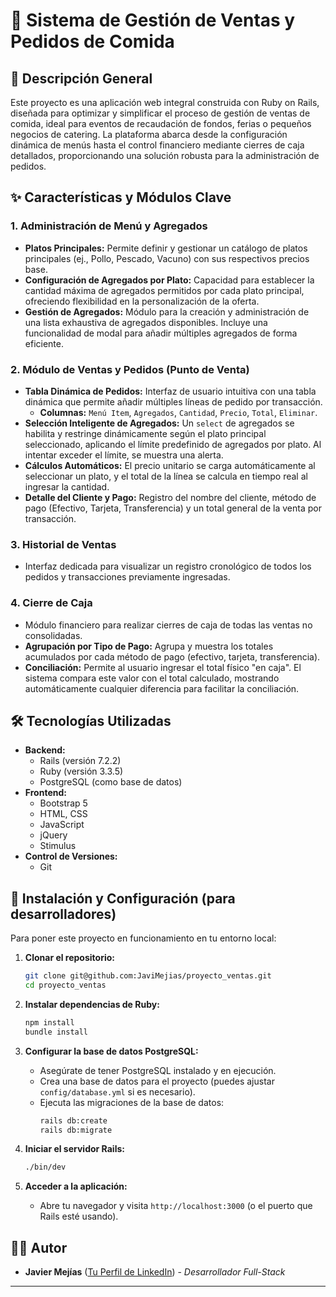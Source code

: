 # 🍜 Sistema de Gestión de Ventas y Pedidos de Comida

## 🎯 Descripción General

Este proyecto es una aplicación web integral construida con Ruby on Rails, diseñada para optimizar y simplificar el proceso de gestión de ventas de comida, ideal para eventos de recaudación de fondos, ferias o pequeños negocios de catering. La plataforma abarca desde la configuración dinámica de menús hasta el control financiero mediante cierres de caja detallados, proporcionando una solución robusta para la administración de pedidos.

## ✨ Características y Módulos Clave

### 1. **Administración de Menú y Agregados**
* **Platos Principales:** Permite definir y gestionar un catálogo de platos principales (ej., Pollo, Pescado, Vacuno) con sus respectivos precios base.
* **Configuración de Agregados por Plato:** Capacidad para establecer la cantidad máxima de agregados permitidos por cada plato principal, ofreciendo flexibilidad en la personalización de la oferta.
* **Gestión de Agregados:** Módulo para la creación y administración de una lista exhaustiva de agregados disponibles. Incluye una funcionalidad de modal para añadir múltiples agregados de forma eficiente.

### 2. **Módulo de Ventas y Pedidos (Punto de Venta)**
* **Tabla Dinámica de Pedidos:** Interfaz de usuario intuitiva con una tabla dinámica que permite añadir múltiples líneas de pedido por transacción.
    * **Columnas:** `Menú Item`, `Agregados`, `Cantidad`, `Precio`, `Total`, `Eliminar`.
* **Selección Inteligente de Agregados:** Un `select` de agregados se habilita y restringe dinámicamente según el plato principal seleccionado, aplicando el límite predefinido de agregados por plato. Al intentar exceder el límite, se muestra una alerta.
* **Cálculos Automáticos:** El precio unitario se carga automáticamente al seleccionar un plato, y el total de la línea se calcula en tiempo real al ingresar la cantidad.
* **Detalle del Cliente y Pago:** Registro del nombre del cliente, método de pago (Efectivo, Tarjeta, Transferencia) y un total general de la venta por transacción.

### 3. **Historial de Ventas**
* Interfaz dedicada para visualizar un registro cronológico de todos los pedidos y transacciones previamente ingresadas.

### 4. **Cierre de Caja**
* Módulo financiero para realizar cierres de caja de todas las ventas no consolidadas.
* **Agrupación por Tipo de Pago:** Agrupa y muestra los totales acumulados por cada método de pago (efectivo, tarjeta, transferencia).
* **Conciliación:** Permite al usuario ingresar el total físico "en caja". El sistema compara este valor con el total calculado, mostrando automáticamente cualquier diferencia para facilitar la conciliación.

## 🛠️ Tecnologías Utilizadas

* **Backend:**
    * Rails (versión 7.2.2)
    * Ruby (versión 3.3.5)
    * PostgreSQL (como base de datos)
* **Frontend:**
    * Bootstrap 5
    * HTML, CSS
    * JavaScript
    * jQuery
    * Stimulus
* **Control de Versiones:**
    * Git

## 🚀 Instalación y Configuración (para desarrolladores)

Para poner este proyecto en funcionamiento en tu entorno local:

1.  **Clonar el repositorio:**
    ```bash
    git clone git@github.com:JaviMejias/proyecto_ventas.git
    cd proyecto_ventas
    ```

2.  **Instalar dependencias de Ruby:**
    ```bash
    npm install
    bundle install
    ```

3.  **Configurar la base de datos PostgreSQL:**
    * Asegúrate de tener PostgreSQL instalado y en ejecución.
    * Crea una base de datos para el proyecto (puedes ajustar `config/database.yml` si es necesario).
    * Ejecuta las migraciones de la base de datos:
        ```bash
        rails db:create
        rails db:migrate

4.  **Iniciar el servidor Rails:**
    ```bash
    ./bin/dev
    ```

5.  **Acceder a la aplicación:**
    * Abre tu navegador y visita `http://localhost:3000` (o el puerto que Rails esté usando).

## 👨‍💻 Autor

* **Javier Mejías** ([Tu Perfil de LinkedIn](https://www.linkedin.com/in/javier-mejías-655a7936a)) - *Desarrollador Full-Stack*

---
